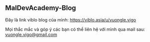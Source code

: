## MalDevAcademy-Blog

Đây là link viblo blog của mình: https://viblo.asia/u/vuongle.vigo

Mọi thắc mắc và góp ý các bạn có thể liên hệ với mình qua mail sau: vuongle.vigo@gmail.com
